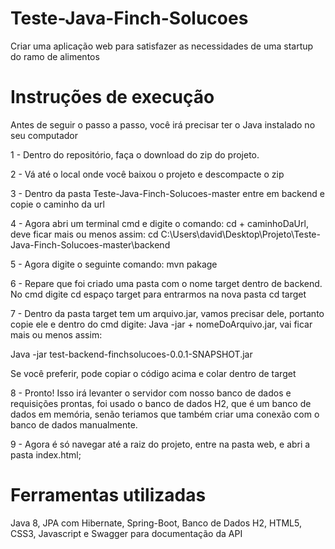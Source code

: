 # Teste-Java-Finch-Solucoes
Criar uma aplicação web para satisfazer as necessidades de uma startup do ramo de alimentos

# Instruções de execução

Antes de seguir o passo a passo, você irá precisar ter o Java instalado no seu computador

1 - Dentro do repositório, faça o download do zip do projeto. 

2 - Vá até o local onde você baixou o projeto e descompacte o zip

3 - Dentro da pasta Teste-Java-Finch-Solucoes-master entre em backend e copie o caminho da url

4 - Agora abri um terminal cmd e digite o comando: cd + caminhoDaUrl, deve ficar mais ou menos assim:
    cd C:\Users\david\Desktop\Projeto\Teste-Java-Finch-Solucoes-master\backend

5 - Agora digite o seguinte comando: mvn pakage 

6 - Repare que foi criado uma pasta com o nome target dentro de backend. No cmd digite cd espaço target para entrarmos na nova pasta
    cd target

7 - Dentro da pasta target tem um arquivo.jar, vamos precisar dele, portanto copie ele e dentro do cmd digite: Java -jar + nomeDoArquivo.jar, vai ficar mais ou menos assim:

   Java -jar test-backend-finchsolucoes-0.0.1-SNAPSHOT.jar

Se você preferir, pode copiar o código acima e colar dentro de target

8 - Pronto! Isso irá levanter o servidor com nosso banco de dados e requisições prontas, foi usado o banco de dados H2, que é um banco de dados em memória, senão teriamos que também criar uma conexão com o banco de dados manualmente.

9 - Agora é só navegar até a raiz do projeto, entre na pasta web, e abri a pasta index.html; 

# Ferramentas utilizadas

Java 8, JPA com Hibernate, Spring-Boot, 
Banco de Dados H2, HTML5, CSS3, Javascript e Swagger para documentação da API


